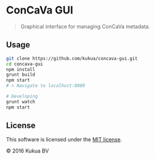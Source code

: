 # ConCaVa GUI

> Graphical interface for managing ConCaVa metadata.

## Usage

```bash
git clone https://github.com/kukua/concava-gui.git
cd concava-gui
npm install
grunt build
npm start
# > Navigate to localhost:8080

# Developing
grunt watch
npm start
```

## License

This software is licensed under the [MIT license](https://github.com/kukua/concava-gui/blob/master/LICENSE).

© 2016 Kukua BV
